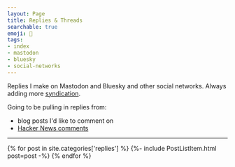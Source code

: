 ```yaml
---
layout: Page
title: Replies & Threads
searchable: true
emoji: 🧵
tags:
- index
- mastodon
- bluesky
- social-networks
---
```


Replies I make on Mastodon and Bluesky and other social networks. Always adding more [syndication](https://www.joshbeckman.org/blog/rules-for-syndication-on-my-site).

Going to be pulling in replies from:
- blog posts I'd like to comment on
- [Hacker News comments](https://news.ycombinator.com/threads?id=bckmn)

---

{% for post in site.categories['replies'] %}
{%- include PostListItem.html post=post -%}
{% endfor %}

